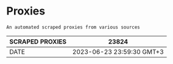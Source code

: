 # Proxies
    An automated scraped proxies from various sources

| SCRAPED PROXIES | 23824            |
|-----------------|---------------------------|
| DATE            | 2023-06-23 23:59:30 GMT+3          |